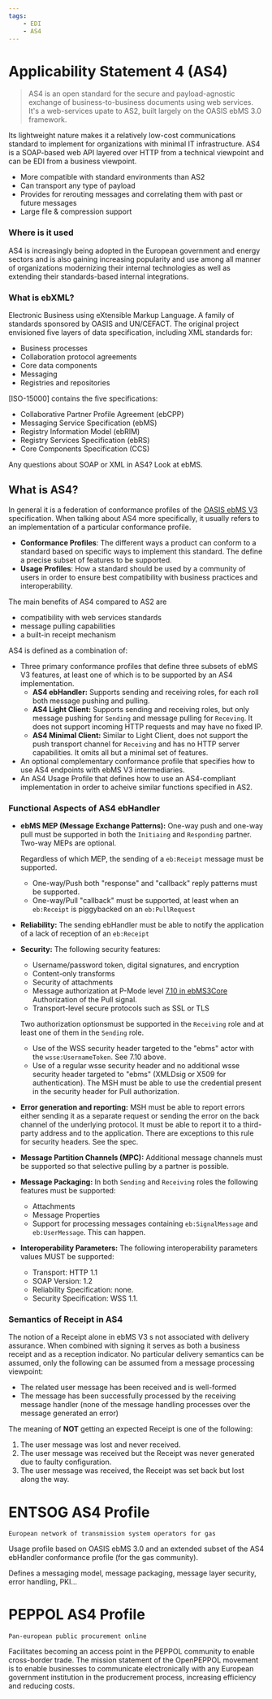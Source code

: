 ```yaml
---
tags:
	- EDI
	- AS4
---
```


# Applicability Statement 4 (AS4)

> AS4 is an open standard for the secure and payload-agnostic exchange of business-to-business documents using web services. It's a web-services upate to AS2, built largely on the OASIS ebMS 3.0 framework.

Its lightweight nature makes it a relatively low-cost communications standard to implement for organizations with minimal IT infrastructure. AS4 is a SOAP-based web API layered over HTTP from a technical viewpoint and can be EDI from a business viewpoint.

* More compatible with standard environments than AS2
* Can transport any type of payload
* Provides for rerouting messages and correlating them with past or future messages
* Large file & compression support

### Where is it used

AS4 is increasingly being adopted in the European government and energy sectors and is also gaining increasing popularity and use among all manner of organizations modernizing their internal technologies as well as extending their standards-based internal integrations.

### What is ebXML?

Electronic Business using eXtensible Markup Language. A family of standards sponsored by OASIS and UN/CEFACT. The original project envisioned five layers of data specification, including XML standards for:
* Business processes
* Collaboration protocol agreements
* Core data components
* Messaging
* Registries and repositories

[ISO-15000] contains the five specifications:
* Collaborative Partner Profile Agreement (ebCPP)
* Messaging Service Specification (ebMS)
* Registry Information Model (ebRIM)
* Registry Services Specification (ebRS)
* Core Components Specification (CCS)

Any questions about SOAP or XML in AS4? Look at ebMS.

## What is AS4?

In general it is a federation of conformance profiles of the [OASIS ebMS V3](http://docs.oasis-open.org/ebxml-msg/ebms/v3.0/profiles/AS4-profile/v1.0/os/AS4-profile-v1.0-os.html) specification. When talking about AS4 more specifically, it usually refers to an implementation of a particular conformance profile. 

- **Conformance Profiles**: The different ways a product can conform to a standard based on specific ways to implement this standard. The define a precise subset of features to be supported.
- **Usage Profiles**: How a standard should be used by a community of users in order to ensure best compatibility with business practices and interoperability.

The main benefits of AS4 compared to AS2 are
- compatibility with web services standards
- message pulling capabilities
- a built-in receipt mechanism

AS4 is defined as a combination of:

- Three primary conformance profiles that define three subsets of ebMS V3 features, at least one of which is to be supported by an AS4 implementation.
	+ **AS4 ebHandler:** Supports sending and receiving roles, for each roll both message pushing and pulling.
	+ **AS4 Light Client:** Supports sending and receiving roles, but only message pushing for `Sending` and message pulling for `Receving`. It does not support incoming HTTP requests and may have no fixed IP.
	+ **AS4 Minimal Client:** Similar to Light Client, does not support the push transport channel for `Receiving` and has no HTTP server capabilities. It omits all but a minimal set of features.
- An optional complementary conformance profile that specifies how to use AS4 endpoints with ebMS V3 intermediaries. 
- An AS4 Usage Profile that defines how to use an AS4-compliant implementation in order to acheive similar functions specified in AS2.

### Functional Aspects of AS4 ebHandler

- **ebMS MEP (Message Exchange Patterns):** One-way push and one-way pull must be supported in both the `Initiaing` and `Responding` partner. Two-way MEPs are optional.
	
	Regardless of which MEP, the sending of a `eb:Receipt` message must be supported.

	+ One-way/Push both "response" and "callback" reply patterns must be supported.
	+ One-way/Pull "callback" must be supported, at least when an `eb:Receipt` is piggybacked on an `eb:PullRequest`
- **Reliability:** The sending ebHandler must be able to notify the application of a lack of reception of an `eb:Receipt`
- **Security:** The following security features:
	+ Username/password token, digital signatures, and encryption
	+ Content-only transforms
	+ Security of attachments
	+ Message authorization at P-Mode level [7.10 in ebMS3Core](http://docs.oasis-open.org/ebxml-msg/ebms/v3.0/core/os/ebms_core-3.0-spec-os.pdf) Authorization of the Pull signal.
	+ Transport-level secure protocols such as SSL or TLS

	Two authorization optionsmust be supported in the `Receiving` role and at least one of them in the `Sending` role.

	+ Use of the WSS security header targeted to the "ebms" actor with the `wsse:UsernameToken`. See 7.10 above.
	+ Use of a regular wsse security header and no additional wsse security header targeted to "ebms" (XMLDsig or X509 for authentication). The MSH must be able to use the credential present in the security header for Pull authorization.

- **Error generation and reporting:** MSH must be able to report errors either sending it as a separate request or sending the error on the back channel of the underlying protocol. It must be able to report it to a third-party address and to the application. There are exceptions to this rule for security headers. See the spec.

- **Message Partition Channels (MPC):** Additional message channels must be supported so that selective pulling by a partner is possible. 

- **Message Packaging:** In both `Sending` and `Receiving` roles the following features must be supported:
	+ Attachments
	+ Message Properties
	+ Support for processing messages containing `eb:SignalMessage` and `eb:UserMessage`. This can happen.

- **Interoperability Parameters:** The following interoperability parameters values MUST be supported:
	+ Transport: HTTP 1.1
	+ SOAP Version: 1.2
	+ Reliability Specification: none.
	+ Security Specification: WSS 1.1. 
	
### Semantics of Receipt in AS4

The notion of a Receipt alone in ebMS V3 s not associated with delivery assurance. When combined with signing it serves as both a business receipt and as a reception indicator. No particular delivery semantics can be assumed, only the following can be assumed from a message processing viewpoint:

- The related user message has been received and is well-formed
- The message has been successfully processed by the receiving message handler (none of the message handling processes over the message generated an error)

The meaning of **NOT** getting an expected Receipt is one of the following:

1. The user message was lost and never received.
2. The user message was received but the Receipt was never generated due to faulty configuration.
3. The user message was received, the Receipt was set back but lost along the way.

# ENTSOG AS4 Profile

`European network of transmission system operators for gas`

Usage profile based on OASIS ebMS 3.0 and an extended subset of the AS4 ebHandler conformance profile (for the gas community).

Defines a messaging model, message packaging, message layer security, error handling, PKI...

# PEPPOL AS4 Profile

`Pan-european public procurement online`

Facilitates becoming an access point in the PEPPOL community to enable cross-border trade. The mission statement of the OpenPEPPOL movement is to enable businesses to communicate electronically with any European government institution in the producrement process, increasing efficiency and reducing costs.